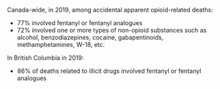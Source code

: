 <!-- Section Level Feedback -->
<markdown-container>
  <markdown-column>
    <markdown-image src="images/graph-placeholder.svg"></markdown-image>

Canada-wide, in 2019, among accidental apparent opioid-related deaths:
  - 77% involved fentanyl or fentanyl analogues
  - 72% involved one or more types of non-opioid substances such as alcohol, benzodiazepines, cocaine, gabapentinoids, methamphetamines, W-18, etc.


  </markdown-column>
  
  <markdown-column>
  <markdown-image src="images/graph-placeholder.svg"></markdown-image>
  

  In British Columbia in 2019:
  - 86% of deaths related to illicit drugs involved fentanyl or fentanyl analogues


  </markdown-column>
</markdown-container>
